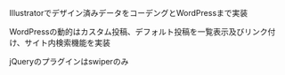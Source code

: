 Illustratorでデザイン済みデータをコーデングとWordPressまで実装

WordPressの動的はカスタム投稿、デフォルト投稿を一覧表示及びリンク付け、サイト内検索機能を実装

jQueryのプラグインはswiperのみ

